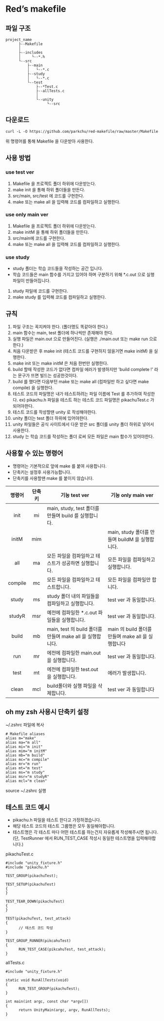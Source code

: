 # Red’s makefile

## 파일 구조
```
project_name
      ├--Makefile
      │
      ├--includes
      │     └--*.h
      └--src
          ├--main
          │   └--*.c
          ├--study
          │   └--*.c
          └--test
              ├--*Test.c
              ├--allTests.c
              │
              └--unity
                   └--src
```

## 다운로드
```
curl -L -O https://github.com/parkchu/red-makefile/raw/master/Makefile
```
위 명령어를 통해 Makefile 을 다운받아 사용한다.

## 사용 방법

### use test ver
1. Makefile 을 프로젝트 폴더 하위에 다운받는다.
2. make init 을 통해 하위 폴더들을 만든다.
3. src/main, src/test 에 코드를 구현한다.
4. make 또는 make all 을 입력해 코드를 컴파일하고 실행한다.

### use only main ver
1. Makefile 을 프로젝트 폴더 하위에 다운받는다.
2. make initM 을 통해 하위 폴더들을 만든다.
3. src/main에 코드를 구현한다.
4. make 또는 make all 을 입력해 코드를 컴파일하고 실행한다.

### use study
* study 폴더는 학습 코드들을 작성하는 공간 입니다.
* 학습 코드들은 main 함수를 가지고 있어야 하며 구분하기 위해 *.c.out 으로 실행 파일이 만들어집니다.
1. study 파일에 코드를 구현한다.
2. make study 를 입력해 코드를 컴파일하고 실행한다.

## 규칙
1. 파일 구조는 꼭지켜야 한다. (폴더명도 똑같아야 한다.)
2. main 함수는 main, test 폴더에 하나씩만 존재해야 한다.
3. 실행 파일은 main.out 으로 만들어진다. (실행은 ./main.out 또는 make run 으로 한다.)
4. 처음 다운받은 후 make init (테스트 코드를 구현하지 않을거면 make initM) 을 실행한다.
5. make init 또는 make initM 은 처음 한번만 실행한다.
6. build 할때 작성한 코드가 없다면 컴파일 에러가 발생하지만 'build complete !' 라는 문구가 뜨면 빌드는 성공한것이다.
7. build 를 했다면 다음부턴 make 또는 make all (컴파일만 하고 싶다면 make compile) 을 실행한다.
8. 테스트 코드의 파일명은 내가 테스트하려는 파일 이름에 Test 를 추가하여 작성한다. ex) pikachu.h 파일을 테스트 하는 테스트 코드 파일명은 pikachuTest.c 가 되어야한다.
9. 테스트 코드를 작성할땐 unity 로 작성해야한다.
10. unity 폴더는 test 폴더 하위에 있어야한다.
11. unity 파일들은 공식 사이트에서 다운 받은 src 폴더를 unity 폴더 하위로 넣어서 사용한다.
12. study 는 학습 코드를 작성하는 폴더 로써 모든 파일은 main 함수가 있어야한다.

## 사용할 수 있는 명령어
* 명령어는 기본적으로 앞에 make 를 붙여 사용합니다.
* 단축키는 설정후 사용가능합니다.
* 단축키를 사용할땐 make 를 붙이지 않습니다.

|명령어|단축키|기능 test ver|기능 only main ver|
|:------:|:---:|-----------------------------------|-----------------------------------|
|init|mi|main, study, test 폴더를 만들며 build 를 실행합니다.|
|initM|mim||main, study 폴더를 만들며 buildM 을 실행합니다.|
|all|ma|모든 파일을 컴파일하고 테스트가 성공하면 실행합니다.|모든 파일을 컴파일하고 실행합니다.|
|compile|mc|모든 파일을 컴파일하고 테스트합니다.|모든 파일을 컴파일만 합니다.|
|study|ms|study 폴더 내의 파일들을 컴파일하고 실행합니다.|test ver 과 동일합니다.|
|studyR|msr|예전에 컴파일한 *.c.out 파일들을 실행합니다.|test ver 과 동일합니다.|
|build|mb|main, test 의 build 폴더를 만들며 make all 을 실행합니다.|main 의 build 폴더를 만들며 make all 을 실행합니다|
|run|mr|에전에 컴파일한 main.out 을 실행합니다.|test ver 과 동일합니다.|
|test|mt|에전에 컴파일한 test.out 을 실행합니다.|에러가 발생합니다.|
|clean|mcl|build폴더와 실행 파일을 삭제합니다.|test ver 과 동일합니다|

## oh my zsh 사용시 단축키 설정
~/.zshrc 파일에 복사
```
# Makefile aliases
alias m="make"
alias ma="m all"
alias mi="m init"
alias mim="m initM"
alias mb="m build"
alias mc="m compile"
alias mr="m run"
alias mt="m test"
alias ms="m study"
alias msr="m studyR"
alias mcl="m clean"
```
source ~/.zshrc 실행

## 테스트 코드 예시
* pikachu.h 파일을 테스트 한다고 가정하겠습니다.
* 해당 테스트 코드의 테스트 그룹명은 모두 동일해야합니다.
* 테스트명은 각 테스트 마다 어떤 테스트를 하는건지 자유롭게 작성해주시면 됩니다. (단, TestRunner 에서 RUN_TEST_CASE 작성시 동일한 테스트명을 입력해야합니다.)

pikachuTest.c
```
#include "unity_fixture.h"
#include "pikachu.h"

TEST_GROUP(pikachuTest);

TEST_SETUP(pikachuTest)
{
}

TEST_TEAR_DOWN(pikachuTest)
{
}

TEST(pikachuTest, test_attack)
{
      // 테스트 코드 작성
}

TEST_GROUP_RUNNER(pikcahuTest)
{
      RUN_TEST_CASE(pikcahuTest, test_attack);
}
```

allTests.c
```
#include "unity_fixture.h"

static void RunAllTests(void)
{
      RUN_TEST_GROUP(pikachuTest);
}

int main(int argc, const char *argv[])
{
      return UnityMain(argc, argv, RunAllTests);
}
```
